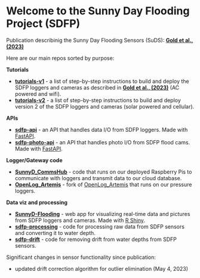 # Welcome to the Sunny Day Flooding Project (SDFP)

Publication describinig the Sunny Day Flooding Sensors (SuDS): [**Gold et al., (2023)**](https://doi.org/10.1029/2022WR032392)

Here are our main repos sorted by purpose:

**Tutorials**
- [**tutorials-v1**](https://github.com/sunny-day-flooding-project/tutorials_v1) - a list of step-by-step instructions to build and deploy the SDFP loggers and cameras as described in [**Gold et al., (2023)**](https://doi.org/10.1029/2022WR032392) (AC powered and wifi).
- [**tutorials-v2**](https://github.com/sunny-day-flooding-project/tutorials_v2) - a list of step-by-step instructions to build and deploy version 2 of the SDFP loggers and cameras (solar powered and cellular).

**APIs**
- [**sdfp-api**](https://github.com/sunny-day-flooding-project/sdfp-api) - an API that handles data I/O from SDFP loggers. Made with [FastAPI](https://github.com/tiangolo/fastapi).
- [**sdfp-photo-api**](https://github.com/sunny-day-flooding-project/sdfp-photo-api) - an API that handles photo I/O from SDFP flood cams. Made with [FastAPI](https://github.com/tiangolo/fastapi).

**Logger/Gateway code**
- [**SunnyD_CommsHub**](https://github.com/sunny-day-flooding-project/SunnyD_CommsHub) - code that runs on our deployed Raspberry Pis to communicate with loggers and transmit data to our cloud database.
- [**OpenLog_Artemis**](https://github.com/sunny-day-flooding-project/OpenLog_Artemis) - fork of [OpenLog_Artemis](https://github.com/sparkfun/OpenLog_Artemis) that runs on our pressure loggers.

**Data viz and processing**
- [**SunnyD-Flooding**](https://github.com/sunny-day-flooding-project/SunnyD-Flooding) - web app for visualizing real-time data and pictures from SDFP loggers and cameras. Made with [R Shiny](https://github.com/rstudio/shiny).
- [**sdfp-processing**](https://github.com/sunny-day-flooding-project/sdfp-processing) - code for processing raw data from SDFP sensors and converting it to water depth.
- [**sdfp-drift**](https://github.com/sunny-day-flooding-project/sdfp-drift) - code for removing drift from water depths from SDFP sensors.

Significant changes in sensor functionality since publication:
- updated drift correction algorithm for outlier elimination (May 4, 2023)

